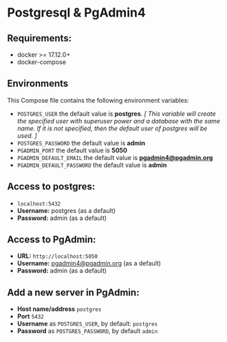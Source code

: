 # Postgresql & PgAdmin4


## Requirements:
* docker >= 17.12.0+
* docker-compose

## Environments
This Compose file contains the following environment variables:

* `POSTGRES_USER` the default value is **postgres**. _[ This variable will create the 
  specified user with superuser power and a database with the same name. If it is not 
  specified, then the default user of postgres will be used. ]_
* `POSTGRES_PASSWORD` the default value is **admin**
* `PGADMIN_PORT` the default value is **5050**
* `PGADMIN_DEFAULT_EMAIL` the default value is **pgadmin4@pgadmin.org**
* `PGADMIN_DEFAULT_PASSWORD` the default value is **admin**

## Access to postgres: 
* `localhost:5432`
* **Username:** postgres (as a default)
* **Password:** admin (as a default)

## Access to PgAdmin: 
* **URL:** `http://localhost:5050`
* **Username:** pgadmin4@pgadmin.org (as a default)
* **Password:** admin (as a default)

## Add a new server in PgAdmin:
* **Host name/address** `postgres`
* **Port** `5432`
* **Username** as `POSTGRES_USER`, by default: `postgres`
* **Password** as `POSTGRES_PASSWORD`, by default `admin`
